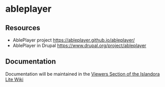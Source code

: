 # ableplayer

## Resources

* AblePlayer project https://ableplayer.github.io/ableplayer/
* AblePlayer in Drupal https://www.drupal.org/project/ableplayer 

## Documentation

Documentation will be maintained in the [Viewers Section of the Islandora Lite Wiki](https://github.com/digitalutsc/islandora_lite_docs/wiki/4.-Viewers)
